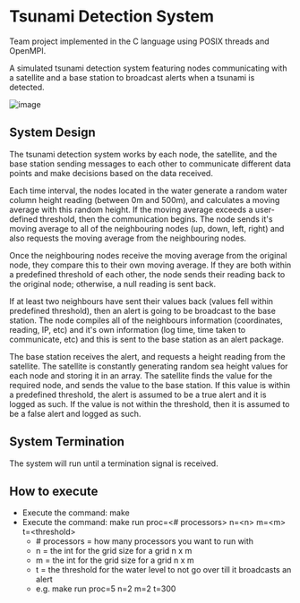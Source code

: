 # Tsunami Detection System

Team project implemented in the C language using POSIX threads and OpenMPI.

A simulated tsunami detection system featuring nodes communicating with a satellite and a base station to broadcast alerts when a tsunami is detected.

![image](https://user-images.githubusercontent.com/69449713/142986317-68989af2-7cb3-435d-85f5-68d1f9cf6272.png)

## System Design

The tsunami detection system works by each node, the satellite, and the base station sending messages to each other to communicate different data points and make decisions based on the data received.

Each time interval, the nodes located in the water generate a random water column height reading (between 0m and 500m), and calculates a moving average with this random height. If the moving average exceeds a user-defined threshold, then the communication begins. The node sends it's moving average to all of the neighbouring nodes (up, down, left, right) and also requests the moving average from the neighbouring nodes.

Once the neighbouring nodes receive the moving average from the original node, they compare this to their own moving average. If they are both within a predefined threshold of each other, the node sends their reading back to the original node; otherwise, a null reading is sent back.

If at least two neighbours have sent their values back (values fell within predefined threshold), then an alert is going to be broadcast to the base station. The node compiles all of the neighbours information (coordinates, reading, IP, etc) and it's own information (log time, time taken to communicate, etc) and this is sent to the base station as an alert package.

The base station receives the alert, and requests a height reading from the satellite. The satellite is constantly generating random sea height values for each node and storing it in an array. The satellite finds the value for the required node, and sends the value to the base station. If this value is within a predefined threshold, the alert is assumed to be a true alert and it is logged as such. If the value is not within the threshold, then it is assumed to be a false alert and logged as such.

## System Termination

The system will run until a termination signal is received.

## How to execute
* Execute the command: make
* Execute the command: make run proc=\<# processors\> n=\<n\> m=\<m\> t=\<threshold\>
  * \# processors = how many processors you want to run with
  * n = the int for the grid size for a grid n x m
  * m = the int for the grid size for a grid n x m
  * t = the threshold for the water level to not go over till it broadcasts an alert
  * e.g. make run proc=5 n=2 m=2 t=300
